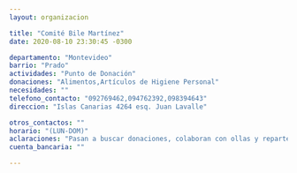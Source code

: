 ```yaml
---
layout: organizacion

title: "Comité Bile Martínez"
date: 2020-08-10 23:30:45 -0300

departamento: "Montevideo"
barrio: "Prado"
actividades: "Punto de Donación"
donaciones: "Alimentos,Artículos de Higiene Personal"
necesidades: ""
telefono_contacto: "092769462,094762392,098394643"
direccion: "Islas Canarias 4264 esq. Juan Lavalle"

otros_contactos: ""
horario: "(LUN-DOM)"
aclaraciones: "Pasan a buscar donaciones, colaboran con ollas y reparten en zonas vulnerables"
cuenta_bancaria: ""

---
```

